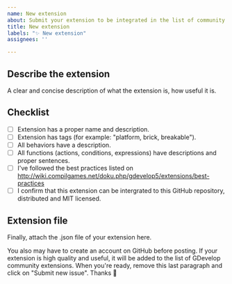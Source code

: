 ```yaml
---
name: New extension
about: Submit your extension to be integrated in the list of community extensions
title: New extension
labels: "✨ New extension"
assignees: ''

---
```


<!--
⚠️ Thank you for your time and efforts on this new extension!
⚠️ Please edit and complete this before submitting:
-->

## Describe the extension
A clear and concise description of what the extension is, how useful it is.

## Checklist
- [ ] Extension has a proper name and description.
- [ ] Extension has tags (for example: "platform, brick, breakable").
- [ ] All behaviors have a description.
- [ ] All functions (actions, conditions, expressions) have descriptions and proper sentences.
- [ ] I've followed the best practices listed on http://wiki.compilgames.net/doku.php/gdevelop5/extensions/best-practices
- [ ] I confirm that this extension can be intergrated to this GitHub repository, distributed and MIT licensed.

## Extension file
Finally, attach the .json file of your extension here.

You also may have to create an account on GitHub before posting.
If your extension is high quality and useful, it will be added to the list of GDevelop community extensions.
When you're ready, remove this last paragraph and click on "Submit new issue". Thanks 🙌
